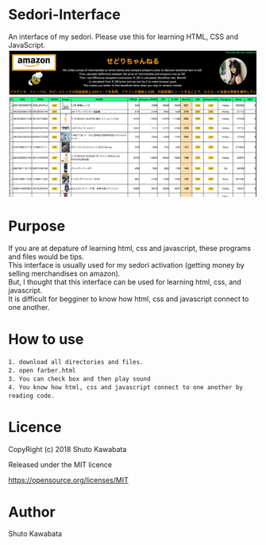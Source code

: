 # Sedori-Interface
An interface of my sedori. Please use this for learning HTML, CSS and JavaScript.
<img src="https://github.com/shutokawabata0723/Sedori-Interface/blob/master/sedori.png" width="900px"><br>

# Purpose
If you are at depature of learning html, css and javascript, these programs and files would be tips.<br>
This interface is usually used for my sedori activation (getting money by selling merchandises on amazon).<br>
But, I thought that this interface can be used for learning html, css, and javascript.<br>
It is difficult for begginer to know how html, css and javascript connect to one another.<br>

# How to use
`1. download all directories and files.`<br>
`2. open farber.html`<br>
`3. You can check box and then play sound`<br>
`4. You know how html, css and javascript connect to one another by reading code.`<br>


# Licence
CopyRight (c) 2018 Shuto Kawabata

Released under the MIT licence

https://opensource.org/licenses/MIT

# Author
Shuto Kawabata
